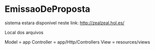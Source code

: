 # EmissaoDeProposta

sistema estara disponivel neste link: http://zealzeal.hol.es/

Local dos arquivos

Model = app
Controller = app/Http/Controllers
View = resources/views